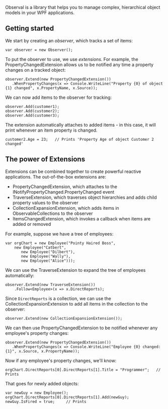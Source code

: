Observal is a library that helps you to manage complex, hierarchical object models in your WPF applications.

## Getting started ##

We start by creating an _observer_, which tracks a set of items:

```
var observer = new Observer();
```

To put the observer to use, we use _extensions_. For example, the PropertyChangedExtension allows us to be notified any time a property changes on a tracked object:

```
observer.Extend(new PropertyChangedExtension())
   .WhenPropertyChanges(x => Console.WriteLine("Property {0} of object {1} changed", x.PropertyName, x.Source));
```

We can now add items to the observer for tracking:

```
observer.Add(customer1);
observer.Add(customer2);
observer.Add(customer3);
```

The extension automatically attaches to added items - in this case, it will print whenever an item property is changed.

```
customer2.Age = 23;   // Prints 'Property Age of object Customer 2 changed'
```

## The power of Extensions ##

Extensions can be combined together to create powerful reactive applications. The out-of-the-box extensions are:

  * PropertyChangedExtension, which attaches to the INotifyPropertyChanged.PropertyChanged event
  * TraverseExtension, which traverses object hierarchies and adds child property values to the observer
  * CollectionExpansionExtension, which adds items in ObservableCollections to the observer
  * ItemsChangedExtension, which invokes a callback when items are added or removed

For example, suppose we have a tree of employees:

```
var orgChart = new Employee("Pointy Haired Boss",
    new Employee("Catbert",
       new Employee("Dilbert"),
       new Employee("Wally"),
       new Employee("Alice")));
```

We can use the TraverseExtension to expand the tree of employees automatically:

```
observer.Extend(new TraverseExtension())
    .Follow<Employee>(x => x.DirectReports);
```

Since `DirectReports` is a collection, we can use the CollectionExpansionExtension to add all items in the collection to the observer:

```
observer.Extend(new CollectionExpansionExtension());
```

We can then use PropertyChangedExtension to be notified whenever any employee's property changes:

```
observer.Extend(new PropertyChangedExtension())
   .WhenPropertyChanges(x => Console.WriteLine("Employee {0} changed: {1}", x.Source, x.PropertyName));
```

Now if any employee's property changes, we'll know:

```
orgChart.DirectReports[0].DirectReports[1].Title = "Programmer";   // Prints
```

That goes for newly added objects:

```
var newGuy = new Employee();
orgChart.DirectReports[0].DirectReports[1].Add(newGuy);
newGuy.IsFired = true;     // Prints
```
